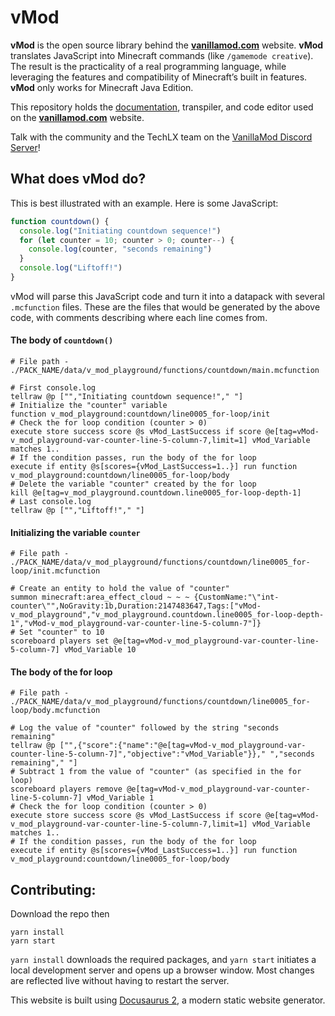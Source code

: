 # vMod

**vMod** is the open source library behind the [**vanillamod.com**](https://www.vanillamod.com/) website. **vMod** translates JavaScript into Minecraft commands (like `/gamemode creative`). The result is the practicality of a real programming language, while leveraging the features and compatibility of Minecraft’s built in features. **vMod** only works for Minecraft Java Edition.

This repository holds the [documentation](https://meta.vanillamod.com/docs/), transpiler, and code editor used on the [**vanillamod.com**](https://www.vanillamod.com/) website.

Talk with the community and the TechLX team on the [VanillaMod Discord Server](https://discord.gg/WPMCMjy)!

## What does vMod do?

This is best illustrated with an example. Here is some JavaScript:

```javascript
function countdown() {
  console.log("Initiating countdown sequence!")
  for (let counter = 10; counter > 0; counter--) {
    console.log(counter, "seconds remaining")
  }
  console.log("Liftoff!")
}
```

vMod will parse this JavaScript code and turn it into a datapack with several `.mcfunction` files. These are the files that would be generated by the above code, with comments describing where each line comes from.

#### The body of `countdown()`

```mcfunction 
# File path - ./PACK_NAME/data/v_mod_playground/functions/countdown/main.mcfunction

# First console.log
tellraw @p ["","Initiating countdown sequence!"," "]
# Initialize the "counter" variable
function v_mod_playground:countdown/line0005_for-loop/init
# Check the for loop condition (counter > 0)
execute store success score @s vMod_LastSuccess if score @e[tag=vMod-v_mod_playground-var-counter-line-5-column-7,limit=1] vMod_Variable matches 1..
# If the condition passes, run the body of the for loop
execute if entity @s[scores={vMod_LastSuccess=1..}] run function v_mod_playground:countdown/line0005_for-loop/body
# Delete the variable "counter" created by the for loop
kill @e[tag=v_mod_playground.countdown.line0005_for-loop-depth-1]
# Last console.log
tellraw @p ["","Liftoff!"," "]
```

#### Initializing the variable `counter`

```mcfunction
# File path - ./PACK_NAME/data/v_mod_playground/functions/countdown/line0005_for-loop/init.mcfunction

# Create an entity to hold the value of "counter"
summon minecraft:area_effect_cloud ~ ~ ~ {CustomName:"\"int-counter\"",NoGravity:1b,Duration:2147483647,Tags:["vMod-v_mod_playground","v_mod_playground.countdown.line0005_for-loop-depth-1","vMod-v_mod_playground-var-counter-line-5-column-7"]}
# Set "counter" to 10
scoreboard players set @e[tag=vMod-v_mod_playground-var-counter-line-5-column-7] vMod_Variable 10
```

#### The body of the for loop

```mcfunction
# File path - ./PACK_NAME/data/v_mod_playground/functions/countdown/line0005_for-loop/body.mcfunction

# Log the value of "counter" followed by the string "seconds remaining"
tellraw @p ["",{"score":{"name":"@e[tag=vMod-v_mod_playground-var-counter-line-5-column-7]","objective":"vMod_Variable"}}," ","seconds remaining"," "]
# Subtract 1 from the value of "counter" (as specified in the for loop)
scoreboard players remove @e[tag=vMod-v_mod_playground-var-counter-line-5-column-7] vMod_Variable 1
# Check the for loop condition (counter > 0)
execute store success score @s vMod_LastSuccess if score @e[tag=vMod-v_mod_playground-var-counter-line-5-column-7,limit=1] vMod_Variable matches 1..
# If the condition passes, run the body of the for loop
execute if entity @s[scores={vMod_LastSuccess=1..}] run function v_mod_playground:countdown/line0005_for-loop/body
```

## Contributing:

Download the repo then

```console
yarn install
yarn start
```

`yarn install` downloads the required packages, and `yarn start` initiates a local development server and opens up a browser window. Most changes are reflected live without having to restart the server.

This website is built using [Docusaurus 2](https://v2.docusaurus.io/), a modern static website generator.
